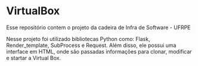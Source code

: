 # VirtualBox
Esse repositório contem o projeto da cadeira de Infra de Software - UFRPE

Nesse projeto foi utilizado bibliotecas Python como: Flask, Render_template, SubProcess e Request. Além disso, ele possui uma interface em HTML, onde são passadas informações para clonar, modificar e startar a Virtual Box.  
